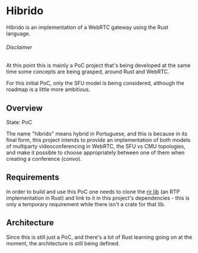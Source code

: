 # Hibrido

Hibrido is an implementation of a WebRTC gateway using the Rust language.

###### Disclaimer

At this point this is mainly a PoC project that's being developed at the same
time some concepts are being grasped, around Rust and WebRTC.
 
For this initial PoC, only the SFU model is being considered, although the
roadmap is a little more ambitious.

## Overview

State: PoC

The name "hibrido" means hybrid in Portuguese, and this is because in its
final form, this project intends to provide an implementation of both models
of multiparty videoconferencing in WebRTC, the SFU vs CMU topologies, and
make it possible to choose appropriately between one of them when creating a
conference (convo).

## Requirements

In order to build and use this PoC one needs to clone the [rir
lib](https://github.com/tiagolam/rir) (an RTP implementation in Rust) and
link to it in this project's dependencies - this is only a temporary
requirement while there isn't a crate for that lib.

## Architecture

Since this is still just a PoC, and there's a lot of Rust learning going on
at the moment, the architecture is still being defined.

